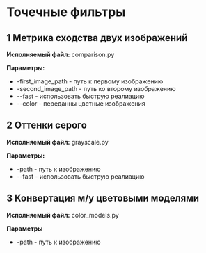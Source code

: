 # Точечные фильтры

## 1 Метрика сходства двух изображений
**Исполняемый файл:** comparison.py

**Параметры:**
- -first_image_path - путь к первому изображению
- -second_image_path - путь ко второму изображению
- --fast - использовать быструю реалиацию
- --color - переданны цветные изображения

## 2 Оттенки серого
**Исполняемый файл:** grayscale.py

**Параметры:**
- -path - путь к изображению
- --fast - использовать быструю реалиацию

## 3 Конвертация м/у цветовыми моделями
**Исполняемый файл:** color_models.py

**Параметры**
- -path - путь к изображению